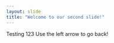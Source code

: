 ```yaml
---
layout: slide
title: "Welcome to our second slide!"
---
```

Testing 123
Use the left arrow to go back!
